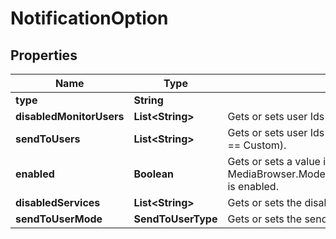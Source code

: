 

# NotificationOption


## Properties

| Name | Type | Description | Notes |
|------------ | ------------- | ------------- | -------------|
|**type** | **String** |  |  [optional] |
|**disabledMonitorUsers** | **List&lt;String&gt;** | Gets or sets user Ids to not monitor (it&#39;s opt out). |  [optional] |
|**sendToUsers** | **List&lt;String&gt;** | Gets or sets user Ids to send to (if SendToUserMode &#x3D;&#x3D; Custom). |  [optional] |
|**enabled** | **Boolean** | Gets or sets a value indicating whether this MediaBrowser.Model.Notifications.NotificationOption is enabled. |  [optional] |
|**disabledServices** | **List&lt;String&gt;** | Gets or sets the disabled services. |  [optional] |
|**sendToUserMode** | **SendToUserType** | Gets or sets the send to user mode. |  [optional] |



